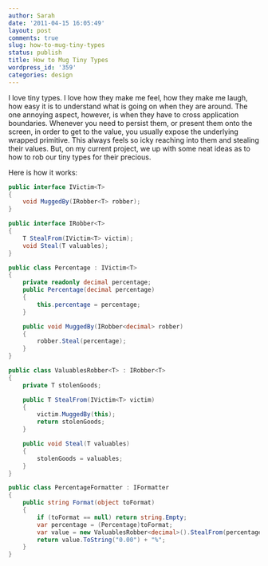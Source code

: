 ```yaml
---
author: Sarah
date: '2011-04-15 16:05:49'
layout: post
comments: true
slug: how-to-mug-tiny-types
status: publish
title: How to Mug Tiny Types
wordpress_id: '359'
categories: design
---
```


I love tiny types. I love how they make me feel, how they make me laugh, how easy it is to understand what is going on when they are around. The one annoying aspect, however, is when they have to cross application boundaries. Whenever you need to persist them, or present them onto the screen, in order to get to the value, you usually expose the underlying wrapped primitive. This always feels so icky reaching into them and stealing their values. But, on my current project, we up with some neat ideas as to how to rob our tiny types for their precious.

Here is how it works:

``` csharp
public interface IVictim<T>
{
	void MuggedBy(IRobber<T> robber);
}

public interface IRobber<T>
{
	T StealFrom(IVictim<T> victim);
	void Steal(T valuables);
}

public class Percentage : IVictim<T>
{
	private readonly decimal percentage;
	public Percentage(decimal percentage)
	{
		this.percentage = percentage;
	}

	public void MuggedBy(IRobber<decimal> robber)
	{
		robber.Steal(percentage);
	}
}

public class ValuablesRobber<T> : IRobber<T>
{
	private T stolenGoods;

	public T StealFrom(IVictim<T> victim)
	{
		victim.MuggedBy(this);
		return stolenGoods;
	}

	public void Steal(T valuables)
	{
		stolenGoods = valuables;
	}
}

public class PercentageFormatter : IFormatter
{
	public string Format(object toFormat)
	{
		if (toFormat == null) return string.Empty;
		var percentage = (Percentage)toFormat;
		var value = new ValuablesRobber<decimal>().StealFrom(percentage);
		return value.ToString("0.00") + "%";
	}
}
```